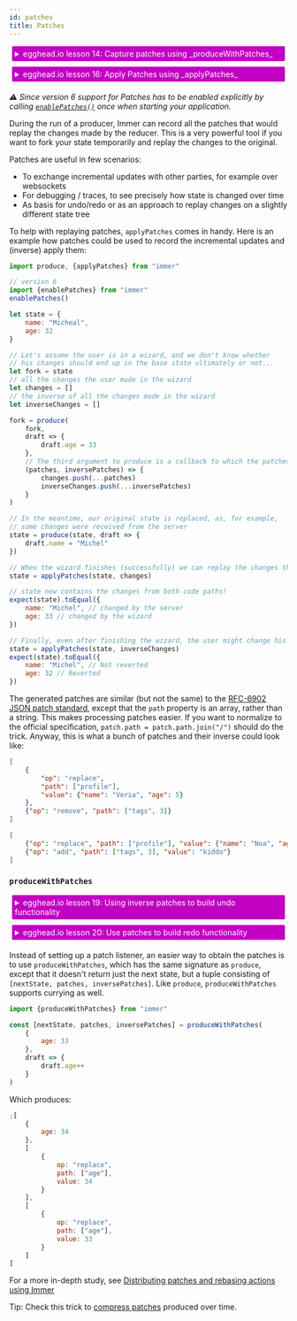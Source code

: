 ```yaml
---
id: patches
title: Patches
---
```


<div id="codefund"><!-- fallback content --></div>

<details>
    <summary style="color: white; background:#c200c2;padding:5px;margin:5px;border-radius:2px">egghead.io lesson 14: Capture patches using _produceWithPatches_</summary>
    <br>
    <div style="padding:5px;">
        <iframe style="border: none;" width=760 height=427 scrolling="no" src="https://egghead.io/lessons/react-capture-patches-to-distribute-changes-in-app-state-with-immer-producewithpatches/embed" ></iframe>
    </div>
    <a style="font-style:italic;padding:5px;margin:5px;"  href="https://egghead.io/lessons/react-capture-patches-to-distribute-changes-in-app-state-with-immer-producewithpatches">Hosted on egghead.io</a>
</details>

<details>
    <summary style="color: white; background:#c200c2;padding:5px;margin:5px;border-radius:2px">egghead.io lesson 16: Apply Patches using _applyPatches_</summary>
    <br>
    <div style="padding:5px;">
        <iframe style="border: none;" width=760 height=427 scrolling="no" src="https://egghead.io/lessons/react-apply-patches-using-immer-applypatches-to-synchronize-state-across-clients/embed" ></iframe>
    </div>
    <a style="font-style:italic;padding:5px;margin:5px;"  href="https://egghead.io/lessons/react-apply-patches-using-immer-applypatches-to-synchronize-state-across-clients">Hosted on egghead.io</a>
</details>

_⚠ Since version 6 support for Patches has to be enabled explicitly by calling [`enablePatches()`](installation#pick-your-immer-version) once when starting your application._

During the run of a producer, Immer can record all the patches that would replay the changes made by the reducer. This is a very powerful tool if you want to fork your state temporarily and replay the changes to the original.

Patches are useful in few scenarios:

- To exchange incremental updates with other parties, for example over websockets
- For debugging / traces, to see precisely how state is changed over time
- As basis for undo/redo or as an approach to replay changes on a slightly different state tree

To help with replaying patches, `applyPatches` comes in handy. Here is an example how patches could be used to record the incremental updates and (inverse) apply them:

```javascript
import produce, {applyPatches} from "immer"

// version 6
import {enablePatches} from "immer"
enablePatches()

let state = {
	name: "Micheal",
	age: 32
}

// Let's assume the user is in a wizard, and we don't know whether
// his changes should end up in the base state ultimately or not...
let fork = state
// all the changes the user made in the wizard
let changes = []
// the inverse of all the changes made in the wizard
let inverseChanges = []

fork = produce(
	fork,
	draft => {
		draft.age = 33
	},
	// The third argument to produce is a callback to which the patches will be fed
	(patches, inversePatches) => {
		changes.push(...patches)
		inverseChanges.push(...inversePatches)
	}
)

// In the meantime, our original state is replaced, as, for example,
// some changes were received from the server
state = produce(state, draft => {
	draft.name = "Michel"
})

// When the wizard finishes (successfully) we can replay the changes that were in the fork onto the *new* state!
state = applyPatches(state, changes)

// state now contains the changes from both code paths!
expect(state).toEqual({
	name: "Michel", // changed by the server
	age: 33 // changed by the wizard
})

// Finally, even after finishing the wizard, the user might change his mind and undo his changes...
state = applyPatches(state, inverseChanges)
expect(state).toEqual({
	name: "Michel", // Not reverted
	age: 32 // Reverted
})
```

The generated patches are similar (but not the same) to the [RFC-6902 JSON patch standard](http://tools.ietf.org/html/rfc6902), except that the `path` property is an array, rather than a string. This makes processing patches easier. If you want to normalize to the official specification, `patch.path = patch.path.join("/")` should do the trick. Anyway, this is what a bunch of patches and their inverse could look like:

```json
[
	{
		"op": "replace",
		"path": ["profile"],
		"value": {"name": "Veria", "age": 5}
	},
	{"op": "remove", "path": ["tags", 3]}
]
```

```json
[
	{"op": "replace", "path": ["profile"], "value": {"name": "Noa", "age": 6}},
	{"op": "add", "path": ["tags", 3], "value": "kiddo"}
]
```

### `produceWithPatches`

<details>
    <summary style="color: white; background:#c200c2;padding:5px;margin:5px;border-radius:2px">egghead.io lesson 19: Using inverse patches to build undo functionality</summary>
    <br>
    <div style="padding:5px;">
        <iframe style="border: none;" width=760 height=427 scrolling="no" src="https://egghead.io/lessons/react-use-immer-inversepatches-to-build-undo-functionality/embed" ></iframe>
    </div>
    <a style="font-style:italic;padding:5px;margin:5px;"  href="https://egghead.io/lessons/react-use-immer-inversepatches-to-build-undo-functionality">Hosted on egghead.io</a>
</details>

<details>
    <summary style="color: white; background:#c200c2;padding:5px;margin:5px;border-radius:2px">egghead.io lesson 20: Use patches to build redo functionality</summary>
    <br>
    <div style="padding:5px;">
        <iframe style="border: none;" width=760 height=427 scrolling="no" src="https://egghead.io/lessons/react-use-immer-patches-to-build-redo-functionality/embed" ></iframe>
    </div>
    <a style="font-style:italic;padding:5px;margin:5px;"  href="https://egghead.io/lessons/react-use-immer-patches-to-build-redo-functionality">Hosted on egghead.io</a>
</details>

Instead of setting up a patch listener, an easier way to obtain the patches is to use `produceWithPatches`, which has the same signature as `produce`, except that it doesn't return just the next state, but a tuple consisting of `[nextState, patches, inversePatches]`. Like `produce`, `produceWithPatches` supports currying as well.

```javascript
import {produceWithPatches} from "immer"

const [nextState, patches, inversePatches] = produceWithPatches(
	{
		age: 33
	},
	draft => {
		draft.age++
	}
)
```

Which produces:

```javascript
;[
	{
		age: 34
	},
	[
		{
			op: "replace",
			path: ["age"],
			value: 34
		}
	],
	[
		{
			op: "replace",
			path: ["age"],
			value: 33
		}
	]
]
```

For a more in-depth study, see [Distributing patches and rebasing actions using Immer](https://medium.com/@mweststrate/distributing-state-changes-using-snapshots-patches-and-actions-part-2-2f50d8363988)

Tip: Check this trick to [compress patches](https://medium.com/@david.b.edelstein/using-immer-to-compress-immer-patches-f382835b6c69) produced over time.
